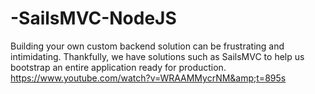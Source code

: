 # -SailsMVC-NodeJS
Building your own custom backend solution can be frustrating and intimidating.  Thankfully, we have solutions such as SailsMVC to help us bootstrap an entire application ready for production. https://www.youtube.com/watch?v=WRAAMMycrNM&amp;t=895s
